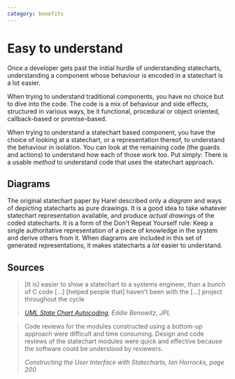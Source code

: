 ```yaml
---
category: benefits
---
```


# Easy to understand

Once a developer gets past the initial hurdle of understanding statecharts, understanding a component whose behaviour is encoded in a statechart is a lot easier.

When trying to understand traditional components, you have no choice but to dive into the code.  The code is a mix of behaviour and side effects, structured in various ways, be it functional, procedural or object oriented, callback-based or promise-based.

When trying to understand a statechart based component, you have the choice of looking at a statechart, or a representation thereof, to understand the behaviour in isolation.  You can look at the remaining code (the guards and actions) to understand how each of those work too.  Put simply: There is a usable _method_ to understand code that uses the statechart approach.

## Diagrams

The original statechart paper by Harel described only a _diagram_ and ways of depicting statecharts as pure drawings.  It is a good idea to take whatever statechart representation available, and produce _actual drawings_ of the coded statecharts.  It is a form of the Don't Repeat Yourself rule: Keep a single authoritative representation of a piece of knowledge in the system and derive others from it.  When diagrams are included in this set of generated representations, it makes statecharts a _lot_ easier to understand.

## Sources

> \[It is] easier to show a statechart to a systems engineer, than a bunch of C code \[...]  \[helped people that] haven't been with the \[...] project throughout the cycle
>
> <cite><a href="https://www.youtube.com/watch?v=VvssxOP95s0">UML State Chart Autocoding</a>, Eddie Benowitz, JPL</cite> 

> Code reviews for the modules constructed using a bottom-up approach were difficult and time consuming. Design and code reviews of the statechart modules were quick and effective because the software could be understood by reviewers.
>
> <cite>Constructing the User Interface with Statecharts, Ian Horrocks, page 200</cite>
